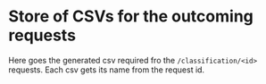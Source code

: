 # Store of CSVs for the outcoming requests

Here goes the generated csv required fro the `/classification/<id>` requests. Each csv gets its name from the request id.

